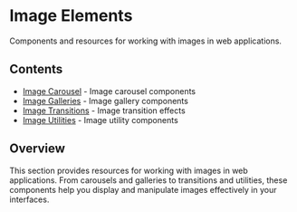 # Image Elements

Components and resources for working with images in web applications.

## Contents

- [Image Carousel](image-carousel.md) - Image carousel components
- [Image Galleries](image-galleries.md) - Image gallery components
- [Image Transitions](image-transitions.md) - Image transition effects
- [Image Utilities](image-utilities.md) - Image utility components

## Overview

This section provides resources for working with images in web applications. From carousels and galleries to transitions and utilities, these components help you display and manipulate images effectively in your interfaces. 